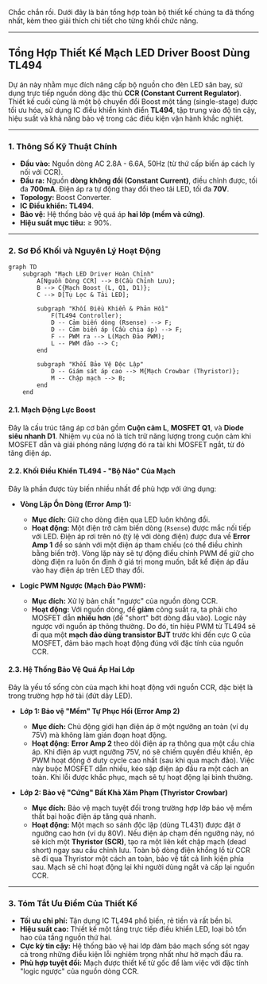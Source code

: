 Chắc chắn rồi. Dưới đây là bản tổng hợp toàn bộ thiết kế chúng ta đã thống nhất, kèm theo giải thích chi tiết cho từng khối chức năng.

-----

## **Tổng Hợp Thiết Kế Mạch LED Driver Boost Dùng TL494**

Dự án này nhằm mục đích nâng cấp bộ nguồn cho đèn LED sân bay, sử dụng trực tiếp nguồn dòng đặc thù **CCR (Constant Current Regulator)**. Thiết kế cuối cùng là một bộ chuyển đổi Boost một tầng (single-stage) được tối ưu hóa, sử dụng IC điều khiển kinh điển **TL494**, tập trung vào độ tin cậy, hiệu suất và khả năng bảo vệ trong các điều kiện vận hành khắc nghiệt.

-----

### **1. Thông Số Kỹ Thuật Chính**

  * **Đầu vào:** Nguồn dòng AC 2.8A - 6.6A, 50Hz (từ thứ cấp biến áp cách ly nối với CCR).
  * **Đầu ra:** Nguồn **dòng không đổi (Constant Current)**, điều chỉnh được, tối đa **700mA**. Điện áp ra tự động thay đổi theo tải LED, tối đa **70V**.
  * **Topology:** Boost Converter.
  * **IC Điều khiển:** **TL494**.
  * **Bảo vệ:** Hệ thống bảo vệ quá áp **hai lớp (mềm và cứng)**.
  * **Hiệu suất mục tiêu:** ≥ 90%.

-----

### **2. Sơ Đồ Khối và Nguyên Lý Hoạt Động**

```mermaid
graph TD
    subgraph "Mạch LED Driver Hoàn Chỉnh"
        A[Nguồn Dòng CCR] --> B(Cầu Chỉnh Lưu);
        B --> C{Mạch Boost (L, Q1, D1)};
        C --> D[Tụ Lọc & Tải LED];

        subgraph "Khối Điều Khiển & Phản Hồi"
            F(TL494 Controller);
            D -- Cảm biến dòng (Rsense) --> F;
            D -- Cảm biến áp (Cầu chia áp) --> F;
            F -- PWM ra --> L(Mạch Đảo PWM);
            L -- PWM đảo --> C;
        end

        subgraph "Khối Bảo Vệ Độc Lập"
            D -- Giám sát áp cao --> M{Mạch Crowbar (Thyristor)};
            M -- Chập mạch --> B;
        end
    end
```

#### **2.1. Mạch Động Lực Boost**

Đây là cấu trúc tăng áp cơ bản gồm **Cuộn cảm L**, **MOSFET Q1**, và **Diode siêu nhanh D1**. Nhiệm vụ của nó là tích trữ năng lượng trong cuộn cảm khi MOSFET dẫn và giải phóng năng lượng đó ra tải khi MOSFET ngắt, từ đó tăng điện áp.

#### **2.2. Khối Điều Khiển TL494 - "Bộ Não" Của Mạch**

Đây là phần được tùy biến nhiều nhất để phù hợp với ứng dụng:

  * **Vòng Lặp Ổn Dòng (Error Amp 1):**

      * **Mục đích:** Giữ cho dòng điện qua LED luôn không đổi.
      * **Hoạt động:** Một điện trở cảm biến dòng (`Rsense`) được mắc nối tiếp với LED. Điện áp rơi trên nó (tỷ lệ với dòng điện) được đưa về **Error Amp 1** để so sánh với một điện áp tham chiếu (có thể điều chỉnh bằng biến trở). Vòng lặp này sẽ tự động điều chỉnh PWM để giữ cho dòng điện ra luôn ổn định ở giá trị mong muốn, bất kể điện áp đầu vào hay điện áp trên LED thay đổi.

  * **Logic PWM Ngược (Mạch Đảo PWM):**

      * **Mục đích:** Xử lý bản chất "ngược" của nguồn dòng CCR.
      * **Hoạt động:** Với nguồn dòng, để **giảm** công suất ra, ta phải cho MOSFET dẫn **nhiều hơn** (để "short" bớt dòng đầu vào). Logic này ngược với nguồn áp thông thường. Do đó, tín hiệu PWM từ TL494 sẽ đi qua một **mạch đảo dùng transistor BJT** trước khi đến cực G của MOSFET, đảm bảo mạch hoạt động đúng với đặc tính của nguồn CCR.

#### **2.3. Hệ Thống Bảo Vệ Quá Áp Hai Lớp**

Đây là yếu tố sống còn của mạch khi hoạt động với nguồn CCR, đặc biệt là trong trường hợp hở tải (đứt dây LED).

  * **Lớp 1: Bảo vệ "Mềm" Tự Phục Hồi (Error Amp 2)**

      * **Mục đích:** Chủ động giới hạn điện áp ở một ngưỡng an toàn (ví dụ 75V) mà không làm gián đoạn hoạt động.
      * **Hoạt động:** **Error Amp 2** theo dõi điện áp ra thông qua một cầu chia áp. Khi điện áp vượt ngưỡng 75V, nó sẽ chiếm quyền điều khiển, ép PWM hoạt động ở duty cycle cao nhất (sau khi qua mạch đảo). Việc này buộc MOSFET dẫn nhiều, kéo sập điện áp đầu ra một cách an toàn. Khi lỗi được khắc phục, mạch sẽ tự hoạt động lại bình thường.

  * **Lớp 2: Bảo vệ "Cứng" Bất Khả Xâm Phạm (Thyristor Crowbar)**

      * **Mục đích:** Bảo vệ mạch tuyệt đối trong trường hợp lớp bảo vệ mềm thất bại hoặc điện áp tăng quá nhanh.
      * **Hoạt động:** Một mạch so sánh độc lập (dùng TL431) được đặt ở ngưỡng cao hơn (ví dụ 80V). Nếu điện áp chạm đến ngưỡng này, nó sẽ kích một **Thyristor (SCR)**, tạo ra một liên kết chập mạch (dead short) ngay sau cầu chỉnh lưu. Toàn bộ dòng điện khổng lồ từ CCR sẽ đi qua Thyristor một cách an toàn, bảo vệ tất cả linh kiện phía sau. Mạch sẽ chỉ hoạt động lại khi người dùng ngắt và cấp lại nguồn CCR.

-----

### **3. Tóm Tắt Ưu Điểm Của Thiết Kế**

  * **Tối ưu chi phí:** Tận dụng IC TL494 phổ biến, rẻ tiền và rất bền bỉ.
  * **Hiệu suất cao:** Thiết kế một tầng trực tiếp điều khiển LED, loại bỏ tổn hao của tầng nguồn thứ hai.
  * **Cực kỳ tin cậy:** Hệ thống bảo vệ hai lớp đảm bảo mạch sống sót ngay cả trong những điều kiện lỗi nghiêm trọng nhất như hở mạch đầu ra.
  * **Phù hợp tuyệt đối:** Mạch được thiết kế từ gốc để làm việc với đặc tính "logic ngược" của nguồn dòng CCR.
